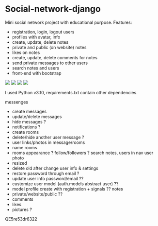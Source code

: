 # Social-network-django

Mini social network project with educational purpose. Features:

- registration, login, logout users
- profiles with avatar, info
- create, update, delete notes
- private and public (on website) notes
- likes on notes
- create, update, delete comments for notes
- send private messages to other users
- search notes and users
- front-end with bootstrap

<img src="https://github.com/lestec-al/django-notes/raw/master/readme-1.png" />
<img src="https://github.com/lestec-al/django-notes/raw/master/readme-2.png" />
<img src="https://github.com/lestec-al/django-notes/raw/master/readme-3.png" />
<img src="https://github.com/lestec-al/django-notes/raw/master/readme-4.png" />

I used Python v3.10, requirements.txt contain other dependencies.

messenges
- create messages
- update/delete messages
- hide messages ?
- notifications ?
- create rooms
- delete/hide another user message ?
- user links/photos in message/rooms
- name rooms
- rooms appearance ?
follow/followers ?
search notes, users in nav
user photo
- resized
- delete old after change
user info & settings
- restore password through email ?
- update user info password/email ??
- customize user model (auth.models abstract user) ??
- model profile create with registration + signals ??
notes
- private/website/public ??
- comments
- likes
- pictures ?



QE5re53dr6322
